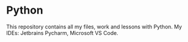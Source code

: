 # Python

This repository contains all my files, work and lessons with Python.
My IDEs: Jetbrains Pycharm, Microsoft VS Code.
